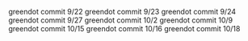 greendot commit 9/22
greendot commit 9/23
greendot commit 9/24
greendot commit 9/27
greendot commit 10/2
greendot commit 10/9
greendot commit 10/15
greendot commit 10/16
greendot commit 10/18